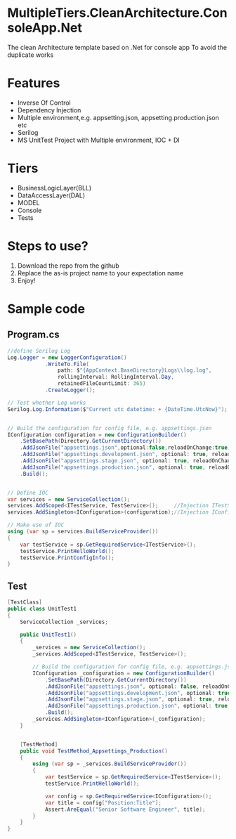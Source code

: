 # MultipleTiers.CleanArchitecture.ConsoleApp.Net
The clean Architecture template based on .Net for console app
To avoid the duplicate works

# Features
- Inverse Of Control 
- Dependency Injection
- Multiple environment,e.g. appsetting.json, appsetting.production.json etc
- Serilog
- MS UnitTest Project with Multiple environment, IOC + DI

# Tiers
- BusinessLogicLayer(BLL)
- DataAccessLayer(DAL)
- MODEL
- Console
- Tests

# Steps to use?
1. Download the repo from the github
2. Replace the as-is project name to your expectation name
3. Enjoy!



# Sample code
## Program.cs
```C#
//define Serilog Log
Log.Logger = new LoggerConfiguration()
            .WriteTo.File(
                path: $"{AppContext.BaseDirectory}Logs\\log.log",
                rollingInterval: RollingInterval.Day,
                retainedFileCountLimit: 365)
            .CreateLogger();

// Test whether Log works
Serilog.Log.Information($"Current utc datetime: + {DateTime.UtcNow}");


// Build the configuration for config file, e.g. appsettings.json
IConfiguration configuration = new ConfigurationBuilder()
    .SetBasePath(Directory.GetCurrentDirectory())
    .AddJsonFile("appsettings.json",optional:false,reloadOnChange:true)
    .AddJsonFile("appsettings.development.json", optional: true, reloadOnChange: true)
    .AddJsonFile("appsettings.stage.json", optional: true, reloadOnChange: true)
    .AddJsonFile("appsettings.production.json", optional: true, reloadOnChange: true)
    .Build();


// Define IOC
var services = new ServiceCollection();
services.AddScoped<ITestService, TestService>();     //Injection ITestService to the container
services.AddSingleton<IConfiguration>(configuration);//Injection IConfiguration to the container

// Make use of IOC
using (var sp = services.BuildServiceProvider())
{
    var testService = sp.GetRequiredService<ITestService>();
    testService.PrintHelloWorld();
    testService.PrintConfigInfo();
}
```

## Test
```C#
[TestClass]
public class UnitTest1
{
    ServiceCollection _services;

    public UnitTest1()
    {
        _services = new ServiceCollection();
        _services.AddScoped<ITestService, TestService>();

        // Build the configuration for config file, e.g. appsettings.json
        IConfiguration _configuration = new ConfigurationBuilder()
            .SetBasePath(Directory.GetCurrentDirectory())
            .AddJsonFile("appsettings.json", optional: false, reloadOnChange: true)
            .AddJsonFile("appsettings.development.json", optional: true, reloadOnChange: true)
            .AddJsonFile("appsettings.stage.json", optional: true, reloadOnChange: true)
            .AddJsonFile("appsettings.production.json", optional: true, reloadOnChange: true)
            .Build();
        _services.AddSingleton<IConfiguration>(_configuration);
    }


    [TestMethod]
    public void TestMethod_Appsettings_Production()
    {
        using (var sp = _services.BuildServiceProvider())
        {
            var testService = sp.GetRequiredService<ITestService>();
            testService.PrintHelloWorld();

            var config = sp.GetRequiredService<IConfiguration>();
            var title = config["Position:Title"];
            Assert.AreEqual("Senior Software Engineer", title);
        }
    }
}
```
